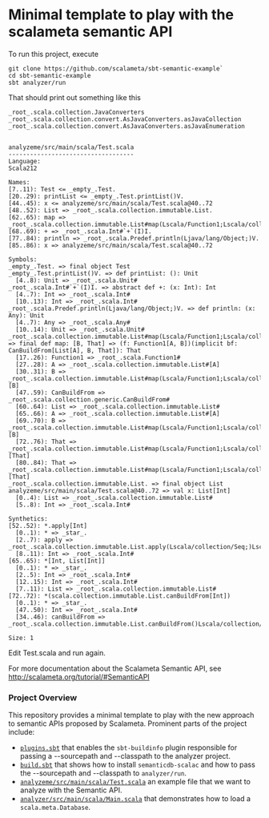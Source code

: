 Minimal template to play with the scalameta semantic API
========================================================

To run this project, execute

```
git clone https://github.com/scalameta/sbt-semantic-example`
cd sbt-semantic-example
sbt analyzer/run
```

That should print out something like this
```
_root_.scala.collection.JavaConverters
_root_.scala.collection.convert.AsJavaConverters.asJavaCollection
_root_.scala.collection.convert.AsJavaConverters.asJavaEnumeration


analyzeme/src/main/scala/Test.scala
-----------------------------------
Language:
Scala212

Names:
[7..11): Test <= _empty_.Test.
[20..29): printList <= _empty_.Test.printList()V.
[44..45): x <= analyzeme/src/main/scala/Test.scala@40..72
[48..52): List => _root_.scala.collection.immutable.List.
[62..65): map => _root_.scala.collection.immutable.List#map(Lscala/Function1;Lscala/collection/generic/CanBuildFrom;)Ljava/lang/Object;.
[68..69): + => _root_.scala.Int#`+`(I)I.
[77..84): println => _root_.scala.Predef.println(Ljava/lang/Object;)V.
[85..86): x => analyzeme/src/main/scala/Test.scala@40..72

Symbols:
_empty_.Test. => final object Test
_empty_.Test.printList()V. => def printList: (): Unit
  [4..8): Unit => _root_.scala.Unit#
_root_.scala.Int#`+`(I)I. => abstract def +: (x: Int): Int
  [4..7): Int => _root_.scala.Int#
  [10..13): Int => _root_.scala.Int#
_root_.scala.Predef.println(Ljava/lang/Object;)V. => def println: (x: Any): Unit
  [4..7): Any => _root_.scala.Any#
  [10..14): Unit => _root_.scala.Unit#
_root_.scala.collection.immutable.List#map(Lscala/Function1;Lscala/collection/generic/CanBuildFrom;)Ljava/lang/Object;. => final def map: [B, That] => (f: Function1[A, B])(implicit bf: CanBuildFrom[List[A], B, That]): That
  [17..26): Function1 => _root_.scala.Function1#
  [27..28): A => _root_.scala.collection.immutable.List#[A]
  [30..31): B => _root_.scala.collection.immutable.List#map(Lscala/Function1;Lscala/collection/generic/CanBuildFrom;)Ljava/lang/Object;.[B]
  [47..59): CanBuildFrom => _root_.scala.collection.generic.CanBuildFrom#
  [60..64): List => _root_.scala.collection.immutable.List#
  [65..66): A => _root_.scala.collection.immutable.List#[A]
  [69..70): B => _root_.scala.collection.immutable.List#map(Lscala/Function1;Lscala/collection/generic/CanBuildFrom;)Ljava/lang/Object;.[B]
  [72..76): That => _root_.scala.collection.immutable.List#map(Lscala/Function1;Lscala/collection/generic/CanBuildFrom;)Ljava/lang/Object;.[That]
  [80..84): That => _root_.scala.collection.immutable.List#map(Lscala/Function1;Lscala/collection/generic/CanBuildFrom;)Ljava/lang/Object;.[That]
_root_.scala.collection.immutable.List. => final object List
analyzeme/src/main/scala/Test.scala@40..72 => val x: List[Int]
  [0..4): List => _root_.scala.collection.immutable.List#
  [5..8): Int => _root_.scala.Int#

Synthetics:
[52..52): *.apply[Int]
  [0..1): * => _star_.
  [2..7): apply => _root_.scala.collection.immutable.List.apply(Lscala/collection/Seq;)Lscala/collection/immutable/List;.
  [8..11): Int => _root_.scala.Int#
[65..65): *[Int, List[Int]]
  [0..1): * => _star_.
  [2..5): Int => _root_.scala.Int#
  [12..15): Int => _root_.scala.Int#
  [7..11): List => _root_.scala.collection.immutable.List#
[72..72): *(scala.collection.immutable.List.canBuildFrom[Int])
  [0..1): * => _star_.
  [47..50): Int => _root_.scala.Int#
  [34..46): canBuildFrom => _root_.scala.collection.immutable.List.canBuildFrom()Lscala/collection/generic/CanBuildFrom;.

Size: 1
```

Edit Test.scala and run again.

For more documentation about the Scalameta Semantic API, see
http://scalameta.org/tutorial/#SemanticAPI

### Project Overview

This repository provides a minimal template to play with the new approach to
semantic APIs proposed by Scalameta. Prominent parts of the project include:

* [`plugins.sbt`](/project/plugins.sbt) that enables the `sbt-buildinfo` plugin
  responsible for passing a --sourcepath and --classpath to the analyzer project.
* [`build.sbt`](/build.sbt) that shows how to install `semanticdb-scalac` and how to
  pass the --sourcepath and --classpath to `analyzer/run`.
* [`analyzeme/src/main/scala/Test.scala`](/analyzeme/src/main/scala/Test.scala)
  an example file that we want to analyze with the Semantic API.
* [`analyzer/src/main/scala/Main.scala`](/analyzer/src/main/scala/Main.scala)
  that demonstrates how to load a `scala.meta.Database`.


